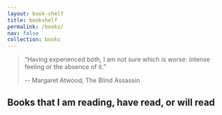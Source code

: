 ```yaml
---
layout: book-shelf
title: bookshelf
permalink: /books/
nav: false
collection: books
---
```


> “Having experienced both, I am not sure which is worse: intense feeling or the absence of it.”
>
> -- Margaret Atwood, The Blind Assassin

## Books that I am reading, have read, or will read
